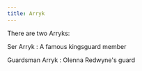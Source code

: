 ```yaml
---
title: Arryk
---
```


There are two Arryks:

Ser Arryk : A famous kingsguard member

Guardsman Arryk : Olenna Redwyne's guard


